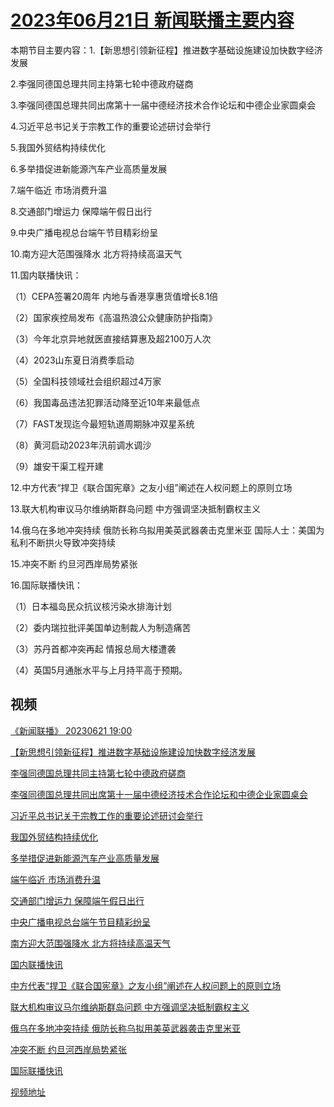 # [2023年06月21日 新闻联播主要内容](https://tv.cctv.com/lm/xwlb/day/20230621.shtml)

本期节目主要内容：1.【新思想引领新征程】推进数字基础设施建设加快数字经济发展

2.李强同德国总理共同主持第七轮中德政府磋商

3.李强同德国总理共同出席第十一届中德经济技术合作论坛和中德企业家圆桌会

4.习近平总书记关于宗教工作的重要论述研讨会举行

5.我国外贸结构持续优化

6.多举措促进新能源汽车产业高质量发展

7.端午临近 市场消费升温

8.交通部门增运力 保障端午假日出行

9.中央广播电视总台端午节目精彩纷呈

10.南方迎大范围强降水 北方将持续高温天气

11.国内联播快讯：

（1）CEPA签署20周年 内地与香港享惠货值增长8.1倍

（2）国家疾控局发布《高温热浪公众健康防护指南》

（3）今年北京异地就医直接结算惠及超2100万人次

（4）2023山东夏日消费季启动

（5）全国科技领域社会组织超过4万家

（6）我国毒品违法犯罪活动降至近10年来最低点

（7）FAST发现迄今最短轨道周期脉冲双星系统

（8）黄河启动2023年汛前调水调沙

（9）雄安干渠工程开建

12.中方代表“捍卫《联合国宪章》之友小组”阐述在人权问题上的原则立场

13.联大机构审议马尔维纳斯群岛问题 中方强调坚决抵制霸权主义

14.俄乌在多地冲突持续 俄防长称乌拟用美英武器袭击克里米亚 国际人士：美国为私利不断拱火导致冲突持续

15.冲突不断 约旦河西岸局势紧张

16.国际联播快讯：

（1）日本福岛民众抗议核污染水排海计划

（2）委内瑞拉批评美国单边制裁人为制造痛苦

（3）苏丹首都冲突再起 情报总局大楼遭袭

（4）英国5月通胀水平与上月持平高于预期。

## 视频

[《新闻联播》 20230621 19:00](https://tv.cctv.com/2023/06/21/VIDEHd1hE2sRC7k6KikJHDBv230621.shtml)

[【新思想引领新征程】推进数字基础设施建设加快数字经济发展](https://tv.cctv.com/2023/06/21/VIDENFtBUtIffv0SLqxYp6FI230621.shtml)

[李强同德国总理共同主持第七轮中德政府磋商](https://tv.cctv.com/2023/06/21/VIDEApwCyy1TOp4uw8017kMh230621.shtml)

[李强同德国总理共同出席第十一届中德经济技术合作论坛和中德企业家圆桌会](https://tv.cctv.com/2023/06/21/VIDE7V8gZx6kYqnXUJqbaU8F230621.shtml)

[习近平总书记关于宗教工作的重要论述研讨会举行](https://tv.cctv.com/2023/06/21/VIDE5MCIYUJMgdZqrC2A6yRm230621.shtml)

[我国外贸结构持续优化](https://tv.cctv.com/2023/06/21/VIDEWEfwxq4iq0tDZ8VxbhqV230621.shtml)

[多举措促进新能源汽车产业高质量发展](https://tv.cctv.com/2023/06/21/VIDEKU7p7qz6oct0lJP6vlga230621.shtml)

[端午临近 市场消费升温](https://tv.cctv.com/2023/06/21/VIDEZeGxRki5MdAZyDrDVjDS230621.shtml)

[交通部门增运力 保障端午假日出行](https://tv.cctv.com/2023/06/21/VIDErkvx5IyO57yBjovoLcH5230621.shtml)

[中央广播电视总台端午节目精彩纷呈](https://tv.cctv.com/2023/06/21/VIDEHOyjT13yFwuj6i9r54AB230621.shtml)

[南方迎大范围强降水 北方将持续高温天气](https://tv.cctv.com/2023/06/21/VIDE1MK4M6DpvRaurB3JTfwN230621.shtml)

[国内联播快讯](https://tv.cctv.com/2023/06/21/VIDED6ett8GCPFpWtMNMhj4Y230621.shtml)

[中方代表“捍卫《联合国宪章》之友小组”阐述在人权问题上的原则立场](https://tv.cctv.com/2023/06/21/VIDEb3KlhzdcVXDELqwh26eN230621.shtml)

[联大机构审议马尔维纳斯群岛问题 中方强调坚决抵制霸权主义](https://tv.cctv.com/2023/06/21/VIDEcaoKW7PjbgaPyOBzdRE3230621.shtml)

[俄乌在多地冲突持续 俄防长称乌拟用美英武器袭击克里米亚](https://tv.cctv.com/2023/06/21/VIDEYAwPpg1xgOYqbXfUe3F7230621.shtml)

[冲突不断 约旦河西岸局势紧张](https://tv.cctv.com/2023/06/21/VIDEJwqY3hMd6dXa0b5aakAr230621.shtml)

[国际联播快讯](https://tv.cctv.com/2023/06/21/VIDEBbbV3f34bFvGzWdObt57230621.shtml)

[视频地址](https://tv.cctv.com/lm/xwlb/day/20230621.shtml) 

